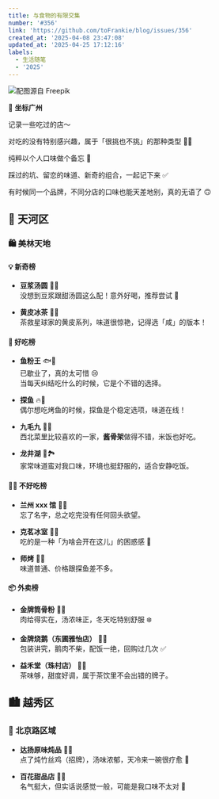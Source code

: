 ```yaml
---
title: 与食物的有限交集
number: '#356'
link: 'https://github.com/toFrankie/blog/issues/356'
created_at: '2025-04-08 23:47:08'
updated_at: '2025-04-25 17:12:16'
labels:
  - 生活随笔
  - '2025'
---
```

![配图源自 Freepik](https://cdn.jsdelivr.net/gh/toFrankie/blog@main/images/2025/4/1744127669713.jpg)

📍 **坐标广州**

记录一些吃过的店～  

对吃的没有特别感兴趣，属于「很挑也不挑」的那种类型 🤷‍♀️  

纯粹以个人口味做个备忘 📝  

踩过的坑、留恋的味道、新奇的组合，一起记下来 ✅  

有时候同一个品牌，不同分店的口味也能天差地别，真的无语了 🙃

## 🌇 天河区

### 🛍 美林天地

#### 💡 新奇榜

- **豆浆汤圆** 🫘🍡  
  没想到豆浆跟甜汤圆这么配！意外好喝，推荐尝试 🎉

- **黄皮冰茶** 🍋🧊  
  茶救星球家的黄皮系列，味道很惊艳，记得选「咸」的版本！

#### 🥢 好吃榜

- **鱼粉王** 🐟🍜  
  已歇业了，真的太可惜 😢  
  当每天纠结吃什么的时候，它是个不错的选择。
  
- **探鱼** 🔥🐠  
  偶尔想吃烤鱼的时候，探鱼是个稳定选项，味道在线！

- **九毛九** 🥩🍚  
  西北菜里比较喜欢的一家，**酱骨架**做得不错，米饭也好吃。

- **龙井湖** 🥢🏞  
  家常味道蛮对我口味，环境也挺舒服的，适合安静吃饭。

#### 🙅‍♀️ 不好吃榜

- **兰州 xxx 馆** 🍜🚫  
  忘了名字，总之吃完没有任何回头欲望。

- **克茗冰室** 🧊🥪  
  吃的是一种「为啥会开在这儿」的困惑感 😬

- **师烤** 🍢💸  
  味道普通、价格跟探鱼差不多。

#### 📦 外卖榜

- **金牌筒骨粉** 🦴🍲  
  肉给得实在，汤浓味正，冬天吃特别舒服 ❄️

- **金牌烧鹅（东圃雅怡店）** 🍗🍚  
  包装讲究，鹅肉不柴，配饭一绝，回购过几次 ✅

- **益禾堂（珠村店）** 🍹🧋  
  茶味够，甜度好调，属于茶饮里不会出错的牌子。

## 🏙 越秀区

### 🧭 北京路区域

- **达扬原味炖品** 🍲🐔  
  点了炖竹丝鸡（招牌），汤味浓郁，天冷来一碗很疗愈 🧣

- **百花甜品店** 🍧🌸  
  名气挺大，但实话说感觉一般，可能是我口味不太对 🧐

